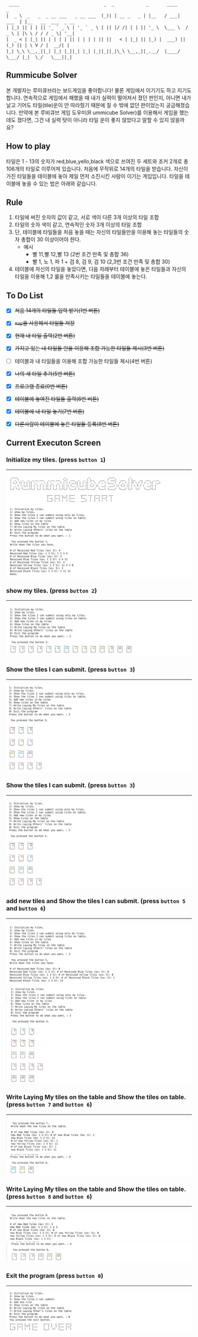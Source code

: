 ```
 ____                                _  _            _       ____          _                    
|  _ \  _   _  _ __ ___   _ __ ___  (_)| | __ _   _ | |__   / ___|   ___  | |__   __  ___  _ __ 
| |_) || | | || '_ ` _ \ | '_ ` _ \ | || |/ /| | | || '_ \  \___ \  / _ \ | |\ \ / / / _ \| '__|
|  _ < | |_| || | | | | || | | | | || ||   < | |_| || |_) |  ___) || (_) || | \ V / |  __/| |   
|_| \_\ \__,_||_| |_| |_||_| |_| |_||_||_|\_\ \__,_||_.__/  |____/  \___/ |_|  \_/   \___||_|                                                                                                         
```

## Rummicube Solver

본 개발자는 루미큐브라는 보드게임을 좋아합니다! 물론 게임에서 이기기도 하고 지기도 합니다. 연속적으로 게임에서 패했을 때 내가 실력이 떨어져서 졌던 판인지, 아니면 내가 날고 기어도 타일(tile)운이 안 따라줬기 때문에 질 수 밖에 없던 판이었는지 궁금해졌습니다. 만약에 본 루비큐브 게임 도우미(R
ummicube Solver)를 이용해서 게임을 했는데도 졌다면, 그건 내 실력 탓이 아니라 타일 운이 좋지 않았다고 말할 수 있지 않을까요?

## How to play

타일은 1 - 13의 숫자가 red,blue,yello,black 색으로 쓰여진 두 세트와 조커 2개로 총 106개의 타일로 이루어져 있습니다. 처음에 무작위로 14개의 타일을 받습니다. 자신이 가진 타일들을 테이블에 놓아 제일 먼저 소진시킨 사람이 이기는 게임입니다. 타일을 테이블에 놓을 수 있는 법은 아래와 같습니다.

## Rule

1. 타일에 써진 숫자의 값이 같고, 서로 색이 다른 3개 이상의 타일 조합
2. 타일의 숫자 색이 같고, 연속적인 숫자 3개 이상의 타일 조합
3. 단, 테이블에 타일들을 처음 놓을 때는 자신의 타일들만을 이용해 놓는 타일들의 숫자 총합이 30 이상이어야 한다.
    - 예시
        - 빨 11,빨 12,빨 13 (2번 조건 만족 및 총합 36)
        - 빨 1, 노 1, 파 1 + 검 8, 검 9, 검 10 (2,3번 조건 만족 및 총합 30)
3. 테이블에 자신의 타일을 놓았다면, 다음 차례부터 테이블에 놓은 타일들과 자신의 타일을 이용해 1,2 룰을 만족시키는 타일들을 테이블에 놓는다.

## To Do List

- [x] ~~처음 14개의 타일들 입력 받기(1번 버튼)~~
- [x] ~~```map```을 사용해서 타일들 저장~~
- [x] ~~현재 내 타일 출력(2번 버튼)~~
- [x] ~~가지고 있는 내 타일들 만을 이용해 조합 가능한 타일들 제시(3번 버튼)~~
- [ ] 테이블과 내 타일들을 이용해 조합 가능한 타일들 제시(4번 버튼)
- [x] ~~나의 새 타일 추가(5번 버튼)~~
- [x] ~~프로그램 종료(0번 버튼)~~
- [x] ~~테이블에 놓여진 타일들 출력(6번 버튼)~~
- [x] ~~테이블에 내 타일 놓기(7번 버튼)~~
- [x] ~~다른사람이 테이블에 놓은 타일들 등록(8번 버튼)~~


## Current Executon Screen

### Initialize my tiles. (press ``button 1``)
***
![Initialize](./images/initialize_tiles.png)

### show my tiles. (press ``button 2``)
***
![User Tile](./images/show_user_tiles.png)

### Show the tiles I can submit. (press ``button 3``)
***
![Submit Possible](./images/show_can_submit_tiles.png)

### Show the tiles I can submit. (press ``button 3``)
***
![Submit Possible](./images/show_can_submit_tiles.png)
### add new tiles and Show the tiles I can submit. (press ``button 5`` and ``button 6``)
***
![Submit Possible](./images/add_tiles.png)
![Submit Possible](./images/show_add_tiles.png)

### Write Laying My tiles on the table and Show the tiles on table. (press ``button 7`` and ``button 6``)
***
![Submit Possible](./images/submit_my_tiles.png)
![Submit Possible](./images/show_submit.png)

### Write Laying My tiles on the table and Show the tiles on table.(press ``button 8`` and ``button 6``)
***
![Submit Possible](./images/submit_other_tiles.png)
![Submit Possible](./images/show_other_submit.png)


### Exit the program (press ``button 0``)
***
![Game Over](./images/game_end.png)